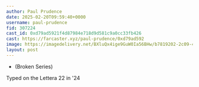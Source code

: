 ```yaml
---
author: Paul Prudence
date: 2025-02-20T09:59:40+0000
username: paul-prudence
fid: 307224
cast_id: 0xd79ad5921f4d87984e718d9d581c9a0cc33fb426
cast: https://farcaster.xyz/paul-prudence/0xd79ad592
image: https://imagedelivery.net/BXluQx4ige9GuW0Ia56BHw/b7819202-2c09-42e2-a007-21abacaad900/original
layout: post
---
```


- (Broken Series)

Typed on the Lettera 22 in '24

<img src='https://imagedelivery.net/BXluQx4ige9GuW0Ia56BHw/b7819202-2c09-42e2-a007-21abacaad900/original' alt='' referrerpolicy='no-referrer'/>
